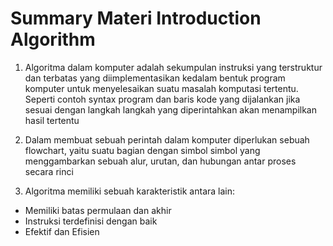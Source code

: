 # Summary Materi Introduction Algorithm

1. Algoritma dalam komputer adalah sekumpulan instruksi yang terstruktur dan terbatas yang diimplementasikan kedalam bentuk program komputer untuk menyelesaikan suatu masalah komputasi tertentu. Seperti contoh syntax program dan baris kode yang dijalankan jika sesuai dengan langkah langkah yang diperintahkan akan menampilkan hasil tertentu

2. Dalam membuat sebuah perintah dalam komputer diperlukan sebuah flowchart, yaitu suatu bagian dengan simbol simbol yang menggambarkan sebuah alur, urutan, dan hubungan antar proses secara rinci

3. Algoritma memiliki sebuah karakteristik antara lain:

- Memiliki batas permulaan dan akhir
- Instruksi terdefinisi dengan baik
- Efektif dan Efisien
